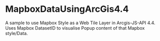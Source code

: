 # MapboxDataUsingArcGis4.4
A sample to use Mapbox Style as a Web Tile Layer in Arcgis-JS-API 4.4. Uses Mapbox DatasetID to visualise Popup content of that Mapbox style/Data.
